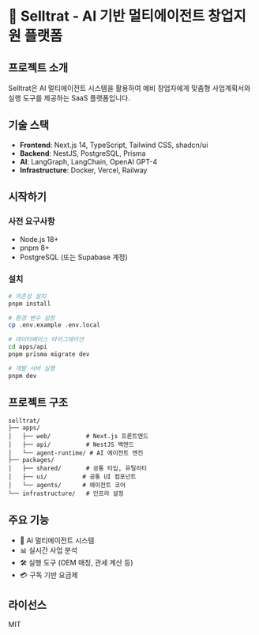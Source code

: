 # 🚀 Selltrat - AI 기반 멀티에이전트 창업지원 플랫폼

## 프로젝트 소개

Selltrat은 AI 멀티에이전트 시스템을 활용하여 예비 창업자에게 맞춤형 사업계획서와 실행 도구를 제공하는 SaaS 플랫폼입니다.

## 기술 스택

- **Frontend**: Next.js 14, TypeScript, Tailwind CSS, shadcn/ui
- **Backend**: NestJS, PostgreSQL, Prisma
- **AI**: LangGraph, LangChain, OpenAI GPT-4
- **Infrastructure**: Docker, Vercel, Railway

## 시작하기

### 사전 요구사항

- Node.js 18+
- pnpm 8+
- PostgreSQL (또는 Supabase 계정)

### 설치

```bash
# 의존성 설치
pnpm install

# 환경 변수 설정
cp .env.example .env.local

# 데이터베이스 마이그레이션
cd apps/api
pnpm prisma migrate dev

# 개발 서버 실행
pnpm dev
```

## 프로젝트 구조

```
selltrat/
├── apps/
│   ├── web/          # Next.js 프론트엔드
│   ├── api/          # NestJS 백엔드
│   └── agent-runtime/ # AI 에이전트 엔진
├── packages/
│   ├── shared/       # 공통 타입, 유틸리티
│   ├── ui/          # 공통 UI 컴포넌트
│   └── agents/      # 에이전트 코어
└── infrastructure/   # 인프라 설정
```

## 주요 기능

- 🤖 AI 멀티에이전트 시스템
- 📊 실시간 사업 분석
- 🛠️ 실행 도구 (OEM 매칭, 관세 계산 등)
- 💳 구독 기반 요금제

## 라이선스

MIT
